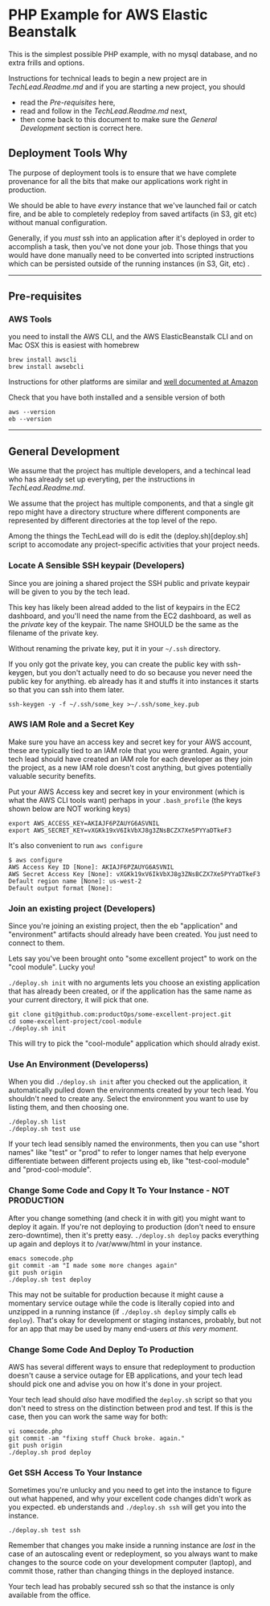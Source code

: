 # PHP Example for AWS Elastic Beanstalk

This is the simplest possible PHP example, with no mysql database, and no extra frills and options.

Instructions for technical leads to begin a new project are in
*TechLead.Readme.md* and if you are starting a new project, you should
- read the *Pre-requisites* here, 
- read and follow in the *TechLead.Readme.md*  next, 
- then come back to this document to make sure the *General Development* section is correct here.

## Deployment Tools Why

The purpose of deployment tools is to ensure that we have complete
provenance for all the bits that make our applications work right in
production.  

We should be able to have *every* instance that we've launched fail or
catch fire, and be able to completely redeploy from saved artifacts
(in S3, git etc) without manual configuration.

Generally, if you *must* ssh into an application after it's deployed
in order to accomplish a task, then you've not done your job.  Those
things that you would have done manually need to be converted into
scripted instructions which can be persisted outside of the running
instances (in S3, Git, etc) .

----

## Pre-requisites

### AWS Tools

you need to install the AWS CLI, and the AWS ElasticBeanstalk CLI and
on Mac OSX this is easiest with homebrew

    brew install awscli
    brew install awsebcli

Instructions for other platforms are similar and [well documented at
Amazon](https://docs.aws.amazon.com/elasticbeanstalk/latest/dg/eb-cli3-install.html)

Check that you have both installed and a sensible version of both

    aws --version
    eb --version

----

## General Development

We assume that the project has multiple developers, and a techincal
lead who has already set up everyting, per the instructions in
*TechLead.Readme.md*.

We assume that the project has multiple components, and that a single
git repo might have a directory structure where different components
are represented by different directories at the top level of the repo.

Among the things the TechLead will do is edit the
(deploy.sh)[deploy.sh] script to accomodate any project-specific
activities that your project needs.

### Locate A Sensible SSH keypair (Developers)

Since you are joining a shared project the SSH public and private
keypair will be given to you by the tech lead.

This key has likely been alread added to the list of keypairs in the
EC2 dashboard, and you'll need the name from the EC2 dashboard, as
well as the *private* key of the keypair.  The name SHOULD be the same
as the filename of the private key.

Without renaming the private key, put it in your `~/.ssh` directory.

If you only got the private key, you can create the public key with
ssh-keygen, but you don't actually need to do so because you never
need the public key for anything.  eb already has it and stuffs it
into instances it starts so that you can ssh into them later.

    ssh-keygen -y -f ~/.ssh/some_key >~/.ssh/some_key.pub


### AWS IAM Role and a Secret Key

Make sure you have an access key and secret key for your AWS account,
these are typically tied to an IAM role that you were granted.  Again,
your tech lead should have created an IAM role for each developer as
they join the project, as a new IAM role doesn't cost anything, but
gives potentially valuable security benefits.

Put your AWS Access key and secret key in your environment (which is
what the AWS CLI tools want) perhaps in your `.bash_profile` (the keys
shown below are NOT working keys)

    export AWS_ACCESS_KEY=AKIAJF6PZAUYG6ASVNIL
    export AWS_SECRET_KEY=vXGKk19xV6IkVbXJ8g3ZNsBCZX7Xe5PYYaDTkeF3

It's also convenient to run `aws configure`

    $ aws configure
    AWS Access Key ID [None]: AKIAJF6PZAUYG6ASVNIL
    AWS Secret Access Key [None]: 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
    Default region name [None]: us-west-2
    Default output format [None]: 

### Join an existing project (Developers)

Since you're joining an existing project, then the eb "application"
and "environment" artifacts should already have been created.  You
just need to connect to them.

Lets say you've been brought onto "some excellent project" to work on
the "cool module".  Lucky you!

`./deploy.sh init` with no arguments lets you choose an existing
application that has already been created, or if the application has
the same name as your current directory, it will pick that one.

    git clone git@github.com:productOps/some-excellent-project.git 
    cd some-excellent-project/cool-module
    ./deploy.sh init 

This will try to pick the "cool-module" application which should alrady exist.

### Use An Environment (Developerss)

When you did `./deploy.sh init` after you checked out the application, it
automatically pulled down the environments created by your tech lead.
You shouldn't need to create any.  Select the environment you want to
use by listing them, and then choosing one.

    ./deploy.sh list
    ./deploy.sh test use

If your tech lead sensibly named the environments, then you can use
"short names" like "test" or "prod" to refer to longer names that help
everyone differentiate between different projects using eb, like
"test-cool-module" and "prod-cool-module".

### Change Some Code and Copy It To Your Instance - NOT PRODUCTION

After you change something (and check it in with git) you might want
to deploy it again.  If you're not deploying to production (don't need
to ensure zero-downtime), then it's pretty easy.  `./deploy.sh deploy` packs
everything up again and deploys it to /var/www/html in your instance.

    emacs somecode.php
    git commit -am "I made some more changes again"
    git push origin
    ./deploy.sh test deploy

This may not be suitable for production because it might cause a
momentary service outage while the code is literally copied into and
unzipped in a running instance (if `./deploy.sh deploy` simply calls
`eb deploy`).  That's okay for development or staging instances,
probably, but not for an app that may be used by many end-users *at
this very moment*.

### Change Some Code And Deploy To Production

AWS has several different ways to ensure that redeployment to
production doesn't cause a service outage for EB applications, and
your tech lead should pick one and advise you on how it's done in your
project.

Your tech lead should *also* have modified the `deploy.sh` script so
that you don't need to stress on the distinction between prod and
test.  If this is the case, then you can work the same way for both:

    vi somecode.php
    git commit -am "fixing stuff Chuck broke. again."
    git push origin
    ./deploy.sh prod deploy

### Get SSH Access To Your Instance

Sometimes you're unlucky and you need to get into the instance to
figure out what happened, and why your excellent code changes didn't
work as you expected.  eb understands and `./deploy.sh ssh` will get
you into the instance.

    ./deploy.sh test ssh

Remember that changes you make inside a running instance are *lost* in
the case of an autoscaling event or redeployment, so you always want
to make changes to the source code on your development computer
(laptop), and commit those, rather than changing things in the
deployed instance.

Your tech lead has probably secured ssh so that the instance is only
available from the office.

